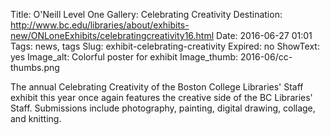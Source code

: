 Title: O'Neill Level One Gallery: Celebrating Creativity
Destination: http://www.bc.edu/libraries/about/exhibits-new/ONLoneExhibits/celebratingcreativity16.html
Date: 2016-06-27 01:01 
Tags: news, tags 
Slug: exhibit-celebrating-creativity
Expired: no
ShowText: yes
Image_alt: Colorful poster for exhibit
Image_thumb: 2016-06/cc-thumbs.png

The annual Celebrating Creativity of the Boston College Libraries' Staff exhibit this year once again features the creative side of the BC Libraries' Staff. Submissions include photography, painting, digital drawing, collage, and knitting.